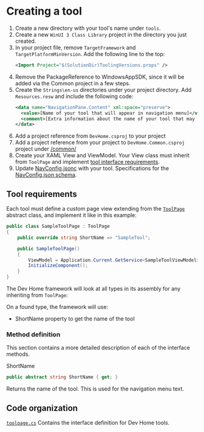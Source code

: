 # Creating a tool

1. Create a new directory with your tool's name under `tools`.
1. Create a new `WinUI 3 Class Library` project in the directory you just created.
1. In your project file, remove `TargetFramework` and `TargetPlatformMinVersion`. Add the following line to the top:
    ```xml
    <Import Project="$(SolutionDir)ToolingVersions.props" />
    ```
1. Remove the PackageReference to WindowsAppSDK, since it will be added via the Common project in a few steps.
1. Create the `Strings\en-us` directories under your project directory. Add `Resources.resw` and include the following code:
    ```xml
    <data name="NavigationPane.Content" xml:space="preserve">
      <value>[Name of your tool that will appear in navigation menu]</value>
      <comment>[Extra information about the name of your tool that may help translation]</comment>
    </data>
    ```
1. Add a project reference from `DevHome.csproj` to your project
1. Add a project reference from your project to `DevHome.Common.csproj` project under [/common/](/common)
1. Create your XAML View and ViewModel. Your View class must inherit from `ToolPage` and implement [tool interface requirements](#tool-requirements).
1. Update [NavConfig.jsonc](/src/NavConfig.jsonc) with your tool. Specifications for the [NavConfig.json schema](./navconfig.md).

## Tool requirements

Each tool must define a custom page view extending from the [`ToolPage`](../common/ToolPage.cs) abstract class, and implement it like in this example:

```cs
public class SampleToolPage : ToolPage
{
    public override string ShortName => "SampleTool";

    public SampleToolPage()
    {
        ViewModel = Application.Current.GetService<SampleToolViewModel>();
        InitializeComponent();
    }
}
```

The Dev Home framework will look at all types in its assembly for any inheriting from `ToolPage`:

On a found type, the framework will use:
  - ShortName property to get the name of the tool

### Method definition

This section contains a more detailed description of each of the interface methods.

ShortName

```cs
public abstract string ShortName { get; }
```

Returns the name of the tool. This is used for the navigation menu text.

## Code organization

[`toolpage.cs`](../common/ToolPage.cs)
Contains the interface definition for Dev Home tools.
